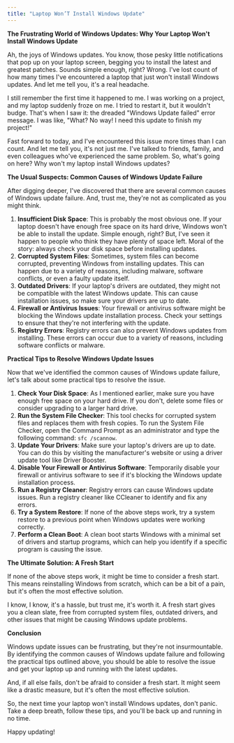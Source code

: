 ```yaml
---
title: "Laptop Won’T Install Windows Update"
---
```


**The Frustrating World of Windows Updates: Why Your Laptop Won't Install Windows Update**

 Ah, the joys of Windows updates. You know, those pesky little notifications that pop up on your laptop screen, begging you to install the latest and greatest patches. Sounds simple enough, right? Wrong. I've lost count of how many times I've encountered a laptop that just won't install Windows updates. And let me tell you, it's a real headache.

I still remember the first time it happened to me. I was working on a project, and my laptop suddenly froze on me. I tried to restart it, but it wouldn't budge. That's when I saw it: the dreaded "Windows Update failed" error message. I was like, "What? No way! I need this update to finish my project!"

Fast forward to today, and I've encountered this issue more times than I can count. And let me tell you, it's not just me. I've talked to friends, family, and even colleagues who've experienced the same problem. So, what's going on here? Why won't my laptop install Windows updates?

**The Usual Suspects: Common Causes of Windows Update Failure**

After digging deeper, I've discovered that there are several common causes of Windows update failure. And, trust me, they're not as complicated as you might think.

1. **Insufficient Disk Space**: This is probably the most obvious one. If your laptop doesn't have enough free space on its hard drive, Windows won't be able to install the update. Simple enough, right? But, I've seen it happen to people who think they have plenty of space left. Moral of the story: always check your disk space before installing updates.
2. **Corrupted System Files**: Sometimes, system files can become corrupted, preventing Windows from installing updates. This can happen due to a variety of reasons, including malware, software conflicts, or even a faulty update itself.
3. **Outdated Drivers**: If your laptop's drivers are outdated, they might not be compatible with the latest Windows update. This can cause installation issues, so make sure your drivers are up to date.
4. **Firewall or Antivirus Issues**: Your firewall or antivirus software might be blocking the Windows update installation process. Check your settings to ensure that they're not interfering with the update.
5. **Registry Errors**: Registry errors can also prevent Windows updates from installing. These errors can occur due to a variety of reasons, including software conflicts or malware.

**Practical Tips to Resolve Windows Update Issues**

Now that we've identified the common causes of Windows update failure, let's talk about some practical tips to resolve the issue.

1. **Check Your Disk Space**: As I mentioned earlier, make sure you have enough free space on your hard drive. If you don't, delete some files or consider upgrading to a larger hard drive.
2. **Run the System File Checker**: This tool checks for corrupted system files and replaces them with fresh copies. To run the System File Checker, open the Command Prompt as an administrator and type the following command: `sfc /scannow`.
3. **Update Your Drivers**: Make sure your laptop's drivers are up to date. You can do this by visiting the manufacturer's website or using a driver update tool like Driver Booster.
4. **Disable Your Firewall or Antivirus Software**: Temporarily disable your firewall or antivirus software to see if it's blocking the Windows update installation process.
5. **Run a Registry Cleaner**: Registry errors can cause Windows update issues. Run a registry cleaner like CCleaner to identify and fix any errors.
6. **Try a System Restore**: If none of the above steps work, try a system restore to a previous point when Windows updates were working correctly.
7. **Perform a Clean Boot**: A clean boot starts Windows with a minimal set of drivers and startup programs, which can help you identify if a specific program is causing the issue.

**The Ultimate Solution: A Fresh Start**

If none of the above steps work, it might be time to consider a fresh start. This means reinstalling Windows from scratch, which can be a bit of a pain, but it's often the most effective solution.

I know, I know, it's a hassle, but trust me, it's worth it. A fresh start gives you a clean slate, free from corrupted system files, outdated drivers, and other issues that might be causing Windows update problems.

**Conclusion**

Windows update issues can be frustrating, but they're not insurmountable. By identifying the common causes of Windows update failure and following the practical tips outlined above, you should be able to resolve the issue and get your laptop up and running with the latest updates.

And, if all else fails, don't be afraid to consider a fresh start. It might seem like a drastic measure, but it's often the most effective solution.

So, the next time your laptop won't install Windows updates, don't panic. Take a deep breath, follow these tips, and you'll be back up and running in no time.

Happy updating!